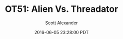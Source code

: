 ---
layout: podcast
title: "OT51: Alien Vs. Threadator"
author: Scott Alexander
description: https://slatestarcodex.com/2016/06/05/ot51-alien-vs-threadator/
date: 2016-06-05 23:28:00 PDT
length: 291566
duration: 73
guid: ot51-alien-vs-threadator
---